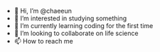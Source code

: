 - 👋 Hi, I’m @chaeeun
- 👀 I’m interested in studying something
- 🌱 I’m currently learning coding for the first time
- 💞️ I’m looking to collaborate on life science
- 📫 How to reach me 

<!---
ryuchaeng/ryuchaeng is a ✨ special ✨ repository because its `README.md` (this file) appears on your GitHub profile.
You can click the Preview link to take a look at your changes.
--->
